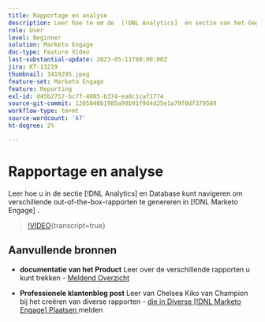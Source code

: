 ```yaml
---
title: Rapportage en analyse
description: Leer hoe te om de  [!DNL Analytics]  en sectie van het Gegevensbestand te navigeren om verschillende uit-van-de-doos rapporten in  [!DNL Marketo Engage] te trekken.
role: User
level: Beginner
solution: Marketo Engage
doc-type: Feature Video
last-substantial-update: 2023-05-11T00:00:00Z
jira: KT-13219
thumbnail: 3419295.jpeg
feature-set: Marketo Engage
feature: Reporting
exl-id: d45b2757-bc7f-4085-b374-ea8c1caf1774
source-git-commit: 1205848b1985a99b91f9d4d25e1a79f0df379589
workflow-type: tm+mt
source-wordcount: '67'
ht-degree: 2%

---
```


# Rapportage en analyse

Leer hoe u in de sectie [!DNL Analytics] en Database kunt navigeren om verschillende out-of-the-box-rapporten te genereren in [!DNL Marketo Engage] .

>[!VIDEO](https://video.tv.adobe.com/v/3419295/?learn=on){transcript=true}

## Aanvullende bronnen

* **documentatie van het Product**
Leer over de verschillende rapporten u kunt trekken - [ Meldend Overzicht ](https://experienceleague.adobe.com/docs/marketo/using/product-docs/reporting/reporting-overview.html?lang=nl-NL&amp;sdid=M7K4SLTS&amp;mv=email&amp;mv2=instreml)

* **Professionele klantenblog post**
Leer van Chelsea Kiko van Champion bij het creëren van diverse rapporten - [ die in Diverse  [!DNL Marketo Engage]  Plaatsen ](https://nation.marketo.com/t5/product-blogs/how-marketo-champion-chelsea-kiko-reports-in-various-marketo/ba-p/242627) melden
